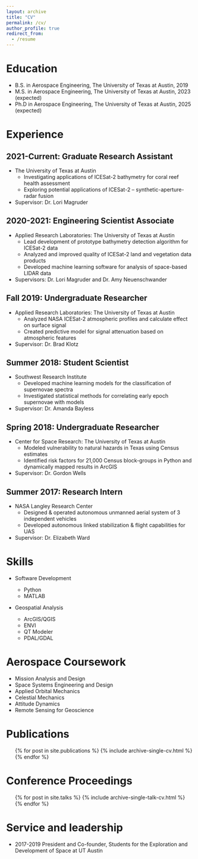 ```yaml
---
layout: archive
title: "CV"
permalink: /cv/
author_profile: true
redirect_from:
  - /resume
---
```


<!-- {% include base_path %} -->

Education
======
* B.S. in Aerospace Engineering, The University of Texas at Austin, 2019
* M.S. in Aerospace Engineering, The University of Texas at Austin, 2023 (expected)
* Ph.D in Aerospace Engineering, The University of Texas at Austin, 2025 (expected)

Experience
======
## 2021-Current: Graduate Research Assistant
  * The University of Texas at Austin
     * Investigating applications of ICESat-2 bathymetry for coral reef health assessment
     * Exploring potential applications of ICESat-2 – synthetic-aperture-radar fusion
  * Supervisor: Dr. Lori Magruder

## 2020-2021: Engineering Scientist Associate
  * Applied Research Laboratories: The University of Texas at Austin
    * Lead development of prototype bathymetry detection algorithm for ICESat-2 data
    * Analyzed and improved quality of ICESat-2 land and vegetation data products
    * Developed machine learning software for analysis of space-based LIDAR data
  * Supervisors: Dr. Lori Magruder and Dr. Amy Neuenschwander

## Fall 2019: Undergraduate Researcher
  * Applied Research Laboratories: The University of Texas at Austin
    * Analyzed NASA ICESat-2 atmospheric profiles and calculate effect on surface signal
    * Created predictive model for signal attenuation based on atmospheric features 
  * Supervisor: Dr. Brad Klotz
 
## Summer 2018: Student Scientist
  * Southwest Research Institute
    * Developed machine learning models for the classification of supernovae spectra
    * Investigated statistical methods for correlating early epoch supernovae with models
  * Supervisor: Dr. Amanda Bayless  

## Spring 2018: Undergraduate Researcher
  * Center for Space Research: The University of Texas at Austin
    * Modeled vulnerability to natural hazards in Texas using Census estimates
    * Identified risk factors for 21,000 Census block-groups in Python and dynamically mapped results in ArcGIS
  * Supervisor: Dr. Gordon Wells

## Summer 2017: Research Intern
  * NASA Langley Research Center
    * Designed & operated autonomous unmanned aerial system of 3 independent vehicles
    * Developed autonomous linked stabilization & flight capabilities for UAS
  * Supervisor: Dr. Elizabeth Ward


Skills
======
* Software Development
  * Python
  * MATLAB

* Geospatial Analysis
  * ArcGIS/QGIS
  * ENVI
  * QT Modeler
  * PDAL/GDAL

Aerospace Coursework
======
* Mission Analysis and Design
* Space Systems Engineering and Design
* Applied Orbital Mechanics
* Celestial Mechanics
* Attitude Dynamics
* Remote Sensing for Geoscience

Publications
======
  <ul>{% for post in site.publications %}
    {% include archive-single-cv.html %}
  {% endfor %}</ul>
  
Conference Proceedings
======
  <ul>{% for post in site.talks %}
    {% include archive-single-talk-cv.html %}
  {% endfor %}</ul>
  
Service and leadership
======
* 2017-2019 President and Co-founder, Students for the Exploration and Development of Space at UT Austin

